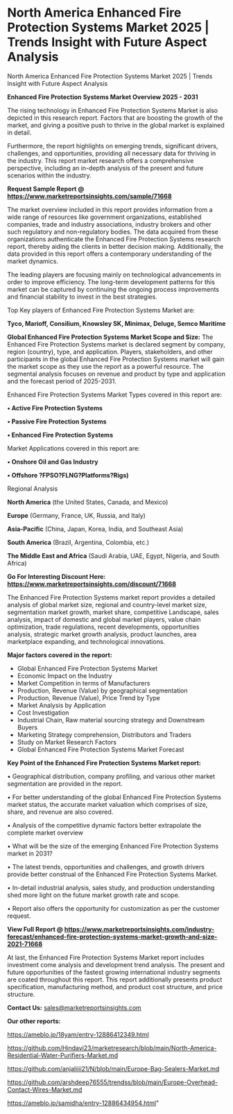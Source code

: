# North America Enhanced Fire Protection Systems Market 2025 | Trends Insight with Future Aspect Analysis
North America Enhanced Fire Protection Systems Market 2025 | Trends Insight with Future Aspect Analysis

<Strong> Enhanced Fire Protection Systems Market Overview 2025 - 2031</strong>

The rising technology in Enhanced Fire Protection Systems Market is also depicted in this research report. Factors that are boosting the growth of the market, and giving a positive push to thrive in the global market is explained in detail.

Furthermore, the report highlights on emerging trends, significant drivers, challenges, and opportunities, providing all necessary data for thriving in the industry. This report market research offers a comprehensive perspective, including an in-depth analysis of the present and future scenarios within the industry.

<strong>Request Sample Report @ <a href=https://www.marketreportsinsights.com/sample/71668>https://www.marketreportsinsights.com/sample/71668</a></strong>

The market overview included in this report provides information from a wide range of resources like government organizations, established companies, trade and industry associations, industry brokers and other such regulatory and non-regulatory bodies. The data acquired from these organizations authenticate the Enhanced Fire Protection Systems research report, thereby aiding the clients in better decision making. Additionally, the data provided in this report offers a contemporary understanding of the market dynamics.

The leading players are focusing mainly on technological advancements in order to improve efficiency. The long-term development patterns for this market can be captured by continuing the ongoing process improvements and financial stability to invest in the best strategies.

Top Key players of Enhanced Fire Protection Systems Market are:

<strong>Tyco, Marioff, Consilium, Knowsley SK, Minimax, Deluge, Semco Maritime</strong>

<strong><b>Global Enhanced Fire Protection Systems Market Scope and Size:</b></strong>
The Enhanced Fire Protection Systems market is declared segment by company, region (country), type, and application. Players, stakeholders, and other participants in the global Enhanced Fire Protection Systems market will gain the market scope as they use the report as a powerful resource. The segmental analysis focuses on revenue and product by type and application and the forecast period of 2025-2031.

Enhanced Fire Protection Systems Market Types covered in this report are:

<strong>• Active Fire Protection Systems

• Passive Fire Protection Systems

• Enhanced Fire Protection Systems</strong>

Market Applications covered in this report are:

<strong>• Onshore Oil and Gas Industry

• Offshore ?FPSO?FLNG?Platforms?Rigs)</strong> 

Regional Analysis

<strong>North America</strong> (the United States, Canada, and Mexico)

<strong>Europe</strong> (Germany, France, UK, Russia, and Italy)

<strong>Asia-Pacific</strong> (China, Japan, Korea, India, and Southeast Asia)

<strong>South America</strong> (Brazil, Argentina, Colombia, etc.)

<strong>The Middle East and Africa</strong> (Saudi Arabia, UAE, Egypt, Nigeria, and South Africa)

<strong>Go For Interesting Discount Here: <a href=https://www.marketreportsinsights.com/discount/71668>https://www.marketreportsinsights.com/discount/71668</a></strong>

The Enhanced Fire Protection Systems market report provides a detailed analysis of global market size, regional and country-level market size, segmentation market growth, market share, competitive Landscape, sales analysis, impact of domestic and global market players, value chain optimization, trade regulations, recent developments, opportunities analysis, strategic market growth analysis, product launches, area marketplace expanding, and technological innovations.

<strong><b>Major factors covered in the report:</b></strong>
<ul>
  <li>Global Enhanced Fire Protection Systems Market </li>
  <li>Economic Impact on the Industry</li>
  <li>Market Competition in terms of Manufacturers</li>
  <li>Production, Revenue (Value) by geographical segmentation</li>
  <li>Production, Revenue (Value), Price Trend by Type</li>
  <li>Market Analysis by Application</li>
  <li>Cost Investigation</li>
  <li>Industrial Chain, Raw material sourcing strategy and Downstream Buyers</li>
  <li>Marketing Strategy comprehension, Distributors and Traders</li>
  <li>Study on Market Research Factors</li>
  <li>Global Enhanced Fire Protection Systems Market Forecast</li>
</ul>

<strong><b>Key Point of the Enhanced Fire Protection Systems Market report:</b></strong>

• Geographical distribution, company profiling, and various other market segmentation are provided in the report.

• For better understanding of the global Enhanced Fire Protection Systems market status, the accurate market valuation which comprises of size, share, and revenue are also covered.

• Analysis of the competitive dynamic factors better extrapolate the complete market overview

• What will be the size of the emerging Enhanced Fire Protection Systems market in 2031?

• The latest trends, opportunities and challenges, and growth drivers provide better construal of the Enhanced Fire Protection Systems Market.

• In-detail industrial analysis, sales study, and production understanding shed more light on the future market growth rate and scope.

• Report also offers the opportunity for customization as per the customer request.

<strong><b>View Full Report @ <a href=https://www.marketreportsinsights.com/industry-forecast/enhanced-fire-protection-systems-market-growth-and-size-2021-71668>https://www.marketreportsinsights.com/industry-forecast/enhanced-fire-protection-systems-market-growth-and-size-2021-71668</a></b></strong>


At last, the Enhanced Fire Protection Systems Market report includes investment come analysis and development trend analysis. The present and future opportunities of the fastest growing international industry segments are coated throughout this report. This report additionally presents product specification, manufacturing method, and product cost structure, and price structure.

<strong>Contact Us:</strong>
sales@marketreportsinsights.com

<strong>Our other reports:</strong>

<a href=https://ameblo.jp/18yam/entry-12886412349.html>https://ameblo.jp/18yam/entry-12886412349.html</a>

<a href=https://github.com/Hindavi23/marketresearch/blob/main/North-America-Residential-Water-Purifiers-Market.md>https://github.com/Hindavi23/marketresearch/blob/main/North-America-Residential-Water-Purifiers-Market.md</a>

<a href=https://github.com/anjaliiii21/N/blob/main/Europe-Bag-Sealers-Market.md>https://github.com/anjaliiii21/N/blob/main/Europe-Bag-Sealers-Market.md</a>

<a href=https://github.com/arshdeep76555/trendss/blob/main/Europe-Overhead-Contact-Wires-Market.md>https://github.com/arshdeep76555/trendss/blob/main/Europe-Overhead-Contact-Wires-Market.md</a>

<a href=https://ameblo.jp/samidha/entry-12886434954.html>https://ameblo.jp/samidha/entry-12886434954.html</a>"
